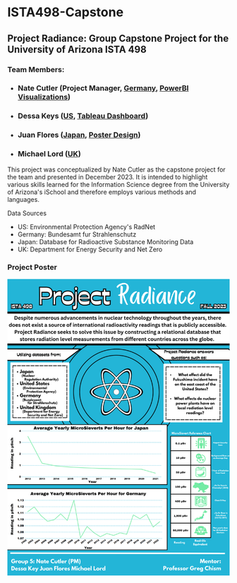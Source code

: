 # ISTA498-Capstone
## Project Radiance: Group Capstone Project for the University of Arizona ISTA 498
### Team Members:
* ###  Nate Cutler (Project Manager, [Germany](https://github.com/dessak/ISTA498-Capstone/tree/main/src/tools/germany), [PowerBI Visualizations](https://github.com/dessak/ISTA498-Capstone/tree/main/src/vizualizations))
* ###  Dessa Keys ([US](https://github.com/dessak/ISTA498-Capstone/tree/main/US), [Tableau Dashboard](https://public.tableau.com/app/profile/dessa2111/viz/ProjectRadiance/Map))
* ###  Juan Flores ([Japan](https://github.com/dessak/ISTA498-Capstone/tree/main/src/tools/japan), [Poster Design](https://github.com/dessak/ISTA498-Capstone/blob/main/src/vizualizations/ISTA_498_Group_5_Final_Poster.png))
* ###  Michael Lord ([UK](https://github.com/dessak/ISTA498-Capstone/tree/main/UK))

This project was conceptualized by Nate Cutler as the capstone project for the team and presented in December 2023. It is intended to highlight various skills learned for the Information Science degree from the University of Arizona's iSchool and therefore employs various methods and languages.

Data Sources
* US: Environmental Protection Agency's RadNet
* Germany: Bundesamt fur Strahlenschutz 
* Japan: Database for Radioactive Substance Monitoring Data
* UK: Department for Energy Security and Net Zero

### Project Poster
![Poster](https://github.com/dessak/ISTA498-Capstone/blob/main/src/vizualizations/ISTA_498_Group_5_Final_Poster.png)
